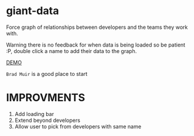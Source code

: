 giant-data
==========

Force graph of relationships between developers and the teams they work with.

Warning there is no feedback for when data is being loaded so be patient :P, double click a name to add their data to the graph.

[DEMO](http://data.dino.io/developers) 

`Brad Muir` is a good place to start

IMPROVMENTS
===========

1. Add loading bar
2. Extend beyond developers
3. Allow user to pick from developers with same name
